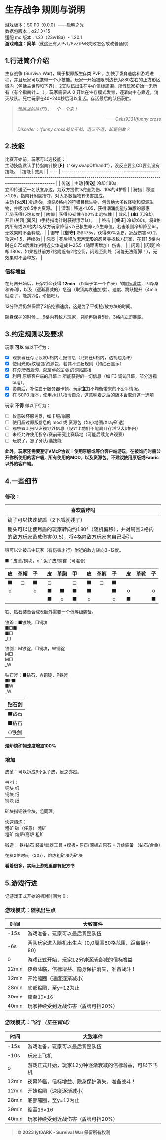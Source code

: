 # 生存战争 规则与说明

游戏版本：S0 P0（0.0.0）——启明之光
<br>
数据包版本：α2.1.0+15
<br>
适配 mc 版本 : 1.20（23w18a）- 1.20.1
<br>
**游戏难度：简单**（就这还有人PvL/PvZ/PvB失败怎么敢改普通的）

## 1.行进简介介绍

<!-- 注意: 文章中可能会出现某些大写字母，作为游戏参数。问就是没填 -->

生存战争 (Survival War)，属于拟原版生存类 PvP ，加快了发育速度和游戏进程，并且玩家可以携带一个小技能。玩家一开始被限制边长为880左右的正方形区域内（包括主世界和下界），2支队伍出生在中心信标周围。所有玩家初始一无所有（有个指南针……），玩家需要从 0 开始在生存模式发育，逐渐向中心靠近，消灭敌队。死亡玩家在40~240秒后可以复活。存活最后的队伍获胜。

> *想挑战的排好队，一个一个来！<p align="right">——Ceks9331/funny cross</p>*
> *Disorder：“funny cross战又不战，退又不退，却是何故？*

## 2.技能
比赛开始前，玩家可以选技能：<br>
主动技能默认手持指南针按 **[F]**（"key.swapOffhand"），没反应要么CD要么没有技能。
| 技能 | 效果                                                                                                                                                     |
| ---- | -------------------------------------------------------------------------------------------------------------------------------------------------------- |
| 传送 | 主动 **[传送]** 冷却:180s<br>立即传送至一名队友身边，为双方提供1s完全免伤、10s的4护盾                                                                    |
| 狩猎 | 移速×1.05，指南针附魔抢夺，对大多数怪物有伤害加成。<br>主动 **[火风]** 冷却:6s，烧杀6格内的狩猎目标生物，包含绝大多数怪物和资源生物，并吸收6.5格内资源。 |
| 深潜 | 移速×1.05，获得潮涌能量与海豚的恩惠<br>开局获得15饱和度                                                                                                  |
| 防御 | 获得16韧性与80%击退抗性                                                                                                                                  |
| 巽风 | **[主]** 无冷却，开启/关闭 [巽风]（手持指南针时获得漂浮1s）。                                                                                            |
| 终击 | **[终击]** 冷却:60s，将8格内所有或20格内1名敌方玩家降低<⅕已损生命>点生命值，若击杀则冷却降至6s。无效果时不会释放。                                       |
| 御守 | **[御守]** 冷却:75s，获得80%免伤，近战伤害×0.2，攻速×1.5，持续8s                                                                                         |
| 怨灵 | 死后释放**无声无形**的怨灵寻找敌方玩家，在其1.5格内时在0.75s后爆炸对附近实体造成1~25.5（随距离增加）伤害。                                               |
| 闪现 | [闪现]冷却:180s，如果视线前方7格附近有2格空间，闪现至此处（可能无法落脚！），无效果时不会释放。                                                          |

### 信标增益
在比赛开始后，玩家将会获得 **12min** （相当于第一个白天）的[信标增益](#信标增益)，即隐身和锋利I，以及（逐渐衰减的）急迫（取消其攻速加成）、速度、跳跃提升（4min就没了，能跳2格，珍惜吧）。

12分钟后仍然保留了2倍挖掘速度，这是为了平衡挖/放方块的时间。

隐身保护的时候……6格内有敌方玩家，只能再隐身5秒，3格内立即暴露。

## 3.约定规则以及要求
玩家 **可以** 做以下行为：

* [X] 观察者在存活队友6格内汇报信息（只要在6格内，透视也允许）
* [X] 使用光影/纹理包/资源包，若其不违反规则（如红石显示）
* [X] 在[*你所热爱的，就是你的生活* 的网站](https://live.bilibili.com/)直播
* [X] 利用 原版客户端的屏幕上 所能获得的一切信息（如 F3 调试屏幕，部分透视bug）。
* [X] 协商后，补偿由于服务器卡顿、玩家[**食**力](https://baike.baidu.com/item/下饭/24255111)不均衡带来的不公平情况。
* [X] 在 S0P0 版本，使用`/kill`指令自杀，这意味着之后的版本会取消这一选项

玩家 **不得** 做以下行为：

* [ ] 故意破坏服务器，如卡服/崩服
* [ ] 使用超过原版信息的 mod 或 资源包（如小地图/Xray矿透）
* [ ] 观察者汇报队友视野外信息（设计上他们不能离开存活队友6格内）
* [ ] 未经允许使用指令/赛前研究比赛场地（可能后续允许观察）
* [ ] 玩脱了，忘了分队/选技能

**此外，玩家还需要遵守VMcP协议！使用原版或等价客户端游玩。在被询问时需公开你所使用的客户端，所有使用的MOD，以及资源包。不建议使用原版或Fabric以外的客户端。**

## 4.一些细节

### 修改：

| **喜欢盾斧吗**                                                                                                 |
| -------------------------------------------------------------------------------------------------------------- |
| 镐子可以快速破盾（2下盾就残了）                                                                                |
| 锄头可以让使用盾的玩家转向约180°（随机偏移），并对周围3格内的敌方玩家造成伤害(0.5)，将4格内敌方玩家向自己吸引。 |

锹可以让被击中玩家（有伤害才行）附近的敌方转向3~12度。

■：皮革/铜块，o：兔子皮/铜锭（可混合）

|  皮   | 革帽  |  子   |     |  皮   | 革胸  |  甲   |     |  皮   | 革裤  |  子   |     |  皮   | 革靴  |  子   |
| :---: | :---: | :---: | --- | :---: | :---: | :---: | --- | :---: | :---: | :---: | --- | :---: | :---: | :---: |
|   ■   |   ◻   |   ■   |     |   ◻   |       |  ◻   |     |   ■   |   ◻   |   ■   |
|   o   |       |   o   |     |   ■   |   ■   |   ■   |     |   ■   |       |   ■   |     |   o   |       |   o   |
|       |       |       |     |   ■   |   o   |   ■   |     |   o   |       |   o   |     |   ■   |       |   ■   |







铁、钻石装备合成表额外需要一个低等级装备。

铁斧：■铁块，□铜块
<br>
■□■<br>
■□<br>
_□

铁剑：M铁锭，□铜块，W铜锭<br>
M□<br>
M□<br>
_W

钻石斧：■钻石，W铜锭，P铁斧
<br>
■P■<br>
■W<br>
_W


| 钻石剑 |
| :----: |
| ■钻石  |
| ■钻石  |
| O铁剑  |


**熔炉烧矿物速度增加100%**

### 增加

皮革：可以拆成9个兔子皮，反之亦然。

书×1：<br>
铜块 纸<br>
铜块 纸<br>
铜块 纸<br>

矿块指铜铁金块，粗同理。

快速熔炼：<br>
粗矿 碳（任意） 粗矿<br>
粗矿 熔炉/高炉  粗矿<br>

锻造：
铁/钻石 装备/武器工具 +模板+ 原石/深板岩原石 = 升级装备 （钻石/合金）

花费2倍时间（20s），熔炼粗矿块为矿块

**看着很多，实际上游戏里都有配方书**

## 5.游戏行进

记游戏正式开始的相对时间为 0 :

### 游戏模式：随机出生点

| 时间  | 大致事件                                              |
| ----- | ----------------------------------------------------- |
| -15s  | 游戏准备，玩家可以最后调整队伍                        |
| -6s   | 两队玩家进入随机出生点（0,0周围80格范围，距离最小80） |
| 0     | 游戏正式开始，玩家12分钟逐渐衰减的信标增益            |
| 12min | 夜幕降临，信标增益、隐身保护消失，准备战斗！          |
| 12min | 开始缩圈（速度逐渐减小）                              |
| 28min | 底部缩圈，至y=12为止                                  |
| 39min | 缩至16×16                                               |
| 40min | 玩家持续受到近战伤害（盾牌可挡20%）                   |


### 游戏模式：飞行 *（正在调试）*

| 时间  | 大致事件                                               |
| ----- | ------------------------------------------------------ |
| -15s  | 游戏准备，玩家可以最后调整队伍                         |
| -10s  | 玩家上飞机                                             |
| 0     | 游戏正式开始，玩家12分钟逐渐衰减的信标增益，可以下飞机 |
| 12min | 夜幕降临，信标增益、隐身保护消失，准备战斗！           |
| 12min | 开始缩圈（速度逐渐减小）                               |
| 28min | 底部缩圈，至y=12为止                                   |
| 39min | 缩至16×16                                                |
| 40min | 玩家持续受到近战伤害（盾牌可挡20%）                    |

> **© 2023 lytDARK - Survival War 保留所有权利**
